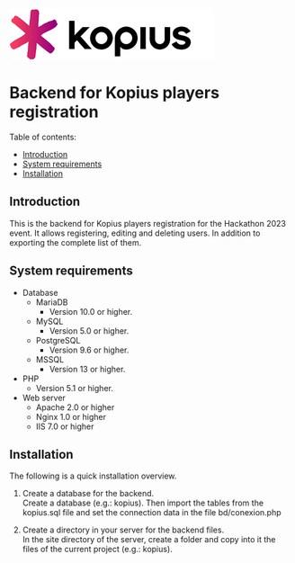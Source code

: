 ![Kopius Logo](dashboard/img/logo-s.png)

# Backend for Kopius players registration
Table of contents:

* [Introduction](#introduction)
* [System requirements](#system-requirements)
* [Installation](#installation)

<a name="introduction" />

## Introduction

This is the backend for Kopius players registration for the Hackathon 2023 event.
It allows registering, editing and deleting users. In addition to exporting the complete list of them.


<a name="system-requirements" />

## System requirements

- Database
    - MariaDB
        - Version 10.0 or higher.
    - MySQL
        - Version 5.0 or higher.
    - PostgreSQL
        - Version 9.6 or higher.
    - MSSQL
        - Version 13 or higher.
- PHP
    - Version 5.1 or higher.
- Web server
    - Apache 2.0 or higher
    - Nginx 1.0 or higher
    - IIS 7.0 or higher

<a name="installation" />

## Installation

The following is a quick installation overview. 

1. Create a database for the backend.<br>
   Create a database (e.g.: kopius). Then import the tables from the kopius.sql file and set the connection data in the file bd/conexion.php
   
2. Create a directory in your server for the backend files.<br>
   In the site directory of the server, create a folder and copy into it the files of the current project (e.g.: kopius).
